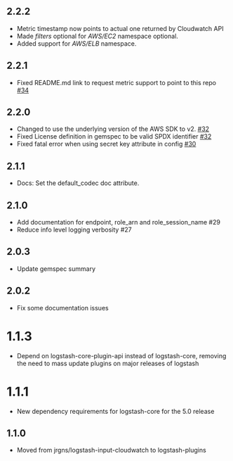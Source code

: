 ## 2.2.2
  - Metric timestamp now points to actual one returned by Cloudwatch API
  - Made *filters* optional for *AWS/EC2* namespace optional.
  - Added support for *AWS/ELB* namespace.

## 2.2.1
  - Fixed README.md link to request metric support to point to this repo [#34](https://github.com/logstash-plugins/logstash-input-cloudwatch/pull/34)

## 2.2.0
  - Changed to use the underlying version of the AWS SDK to v2. [#32](https://github.com/logstash-plugins/logstash-input-cloudwatch/pull/32)
  - Fixed License definition in gemspec to be valid SPDX identifier [#32](https://github.com/logstash-plugins/logstash-input-cloudwatch/pull/32)
  - Fixed fatal error when using secret key attribute in config [#30](https://github.com/logstash-plugins/logstash-input-cloudwatch/issues/30)

## 2.1.1
  - Docs: Set the default_codec doc attribute.

## 2.1.0
  - Add documentation for endpoint, role_arn and role_session_name #29
  - Reduce info level logging verbosity #27

## 2.0.3
  - Update gemspec summary

## 2.0.2
  - Fix some documentation issues

# 1.1.3
  - Depend on logstash-core-plugin-api instead of logstash-core, removing the need to mass update plugins on major releases of logstash
# 1.1.1
  - New dependency requirements for logstash-core for the 5.0 release
## 1.1.0
 - Moved from jrgns/logstash-input-cloudwatch to logstash-plugins

